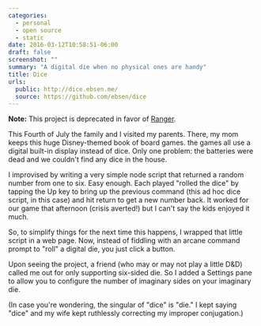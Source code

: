 ```yaml
---
categories:
  - personal
  - open source
  - static
date: 2016-03-12T10:58:51-06:00
draft: false
screenshot: ""
summary: "A digital die when no physical ones are handy"
title: Dice
urls:
  public: http://dice.ebsen.me/
  source: https://github.com/ebsen/dice
---
```


**Note:** This project is deprecated in favor of [Ranger](/project/ranger).

This Fourth of July the family and I visited my parents. There, my mom keeps this huge Disney-themed book of board games. the games all use a digital built-in display instead of dice.  Only one problem: the batteries were dead and we couldn't find any dice in the house.

I improvised by writing a very simple node script that returned a random number from one to six. Easy enough. Each played "rolled the dice" by tapping the Up key to bring up the previous command (this ad hoc dice script, in this case) and hit return to get a new number back. It worked for our game that afternoon (crisis averted!) but I can't say the kids enjoyed it much.

So, to simplify things for the next time this happens, I wrapped that little script in a web page. Now, instead of fiddling with an arcane command prompt to "roll" a digital die, you just click a button.

Upon seeing the project, a friend (who may or may not play a little D&D) called me out for only supporting six-sided die. So I added a Settings pane to allow you to configure the number of imaginary sides on your imaginary die.

(In case you're wondering, the singular of "dice" is "die." I kept saying "dice" and my wife kept ruthlessly correcting my improper conjugation.)

